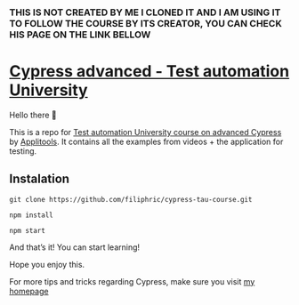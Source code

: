 ### THIS IS NOT CREATED BY ME I CLONED IT AND I AM USING IT TO FOLLOW THE COURSE BY ITS CREATOR, YOU CAN CHECK HIS PAGE ON THE LINK BELLOW

# [Cypress advanced - Test automation University](https://testautomationu.applitools.com/advanced-cypress-tutorial/)

Hello there 👋

This is a repo for [Test automation University course on advanced Cypress](https://testautomationu.applitools.com/advanced-cypress-tutorial/) by [Applitools](http://applitools.com/). It contains all the examples from videos + the application for testing.

## Instalation
`git clone https://github.com/filiphric/cypress-tau-course.git`

`npm install`

`npm start`

And that’s it! You can start learning!

Hope you enjoy this.

For more tips and tricks regarding Cypress, make sure you visit [my homepage](https://filiphric.com)
